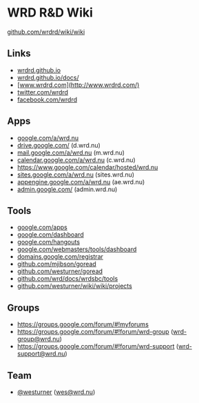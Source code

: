 # WRD R&D Wiki
[github.com/wrdrd/wiki/wiki](https://github.com/wrdrd/wiki/wiki)

## Links
* [wrdrd.github.io](https://wrdrd.github.io/)
* [wrdrd.github.io/docs/](https://wrdrd.github.io/docs/)
* [www.wrdrd.com](http://www.wrdrd.com/)
* [twitter.com/wrdrd](https://twitter.com/wrdrd)
* [facebook.com/wrdrd](https://facebook.com/wrd.rd)

## Apps

* [google.com/a/wrd.nu](https://google.com/a/wrd.nu)
* [drive.google.com/](https://drive.google.com/drive/)
  (d.wrd.nu)
* [mail.google.com/a/wrd.nu](https://mail.google.com/a/wrd.nu)
  (m.wrd.nu)
* [calendar.google.com/a/wrd.nu](https://calendar.google.com/a/wrd.nu)
  (c.wrd.nu)
* https://www.google.com/calendar/hosted/wrd.nu
* [sites.google.com/a/wrd.nu](https://sites.google.com/a/wrd.nu)
  (sites.wrd.nu)
* [appengine.google.com/a/wrd.nu](https://appengine.google.com/a/wrd.nu) (ae.wrd.nu)
* [admin.google.com/](https://admin.google.com/) (admin.wrd.nu)

## Tools
* [google.com/apps](https://www.google.com/apps)
* [google.com/dashboard](https://www.google.com/dashboard/)
* [google.com/hangouts](http://www.google.com/hangouts/)
* [google.com/webmasters/tools/dashboard](https://www.google.com/webmasters/tools/dashboard)
* [domains.google.com/registrar](https://domains.google.com/registrar)
* [github.com/mjibson/goread](https://github.com/mjibson/goread)
* [github.com/westurner/goread](https://github.com/westurner/goread)
* [github.com/wrd/docs/wrdsbc/tools](https://github.com/wrd/docs/tree/master/wrdsbc/tools)
* [github.com/westurner/wiki/wiki/projects](https://github.com/westurner/wiki/wiki/projects)

## Groups
* https://groups.google.com/forum/#!myforums
* https://groups.google.com/forum/#!forum/wrd-group
  (wrd-group@wrd.nu)
* https://groups.google.com/forum/#!forum/wrd-support
  (wrd-support@wrd.nu)

## Team
* [@westurner](https://github.com/westurner) (wes@wrd.nu)

